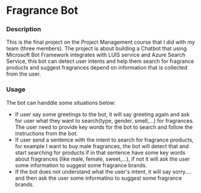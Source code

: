 # Fragrance Bot

### Description
This is the final project on the Project Management course that I did with my team (three members). The project is about building a Chatbot that using Microsoft Bot Framework integrates with LUIS service and Azure Search Service, this bot can detect user intents and help them search for fragrance products and suggest fragrances depend on information that is collected from the user.    

### Usage
The bot can handdle some situations below:
- If user say some greetings to the bot, it will say greeting again and ask for user what they want to search(type, gender, smell,...) for fragrances. The user need to provide key words for the bot to search and follow the instructions from the bot. 
- If user send a sentence with the intent to search for fragrance products, for example I want to buy male fragrances, the bot will detect that and start searching for products if in that sentence have some key words about fragrances (like male, female, sweet,...), if not it will ask the user some information to suggest some fragrance brands. 
- If the bot does not understand what the user's intent, it will say sorry.... and then ask the user some informatino to suggest some fragrance brands. 
